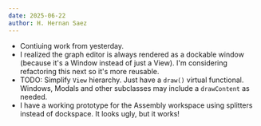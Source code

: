 ```yaml
---
date: 2025-06-22
author: H. Hernan Saez
---
```


* Contiuing work from yesterday. 
* I realized the graph editor is always rendered as a dockable window (because it's a Window instead of just a View). I'm considering refactoring this next so it's more reusable.
* TODO: Simplify `View` hierarchy. Just have a `draw()` virtual functional. Windows, Modals and other subclasses may include a `drawContent` as needed.
* I have a working prototype for the Assembly workspace using splitters instead of dockspace. It looks ugly, but it works!
